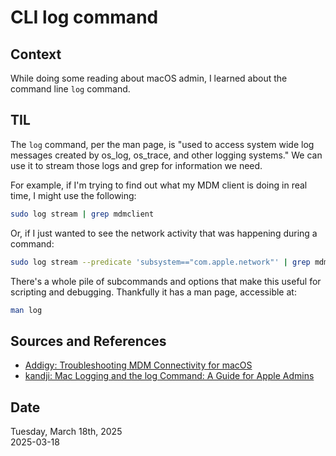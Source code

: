 # CLI log command

## Context
While doing some reading about macOS admin, I learned about the command line `log` command.

## TIL
The `log` command, per the man page, is "used to access system wide log messages created by os_log, os_trace, and other logging systems." We can use it to stream those logs and grep for information we need. 

For example, if I'm trying to find out what my MDM client is doing in real time, I might use the following:

```bash
sudo log stream | grep mdmclient
```

Or, if I just wanted to see the network activity that was happening during a command:

```bash
sudo log stream --predicate 'subsystem=="com.apple.network"' | grep mdmclient
```

There's a whole pile of subcommands and options that make this useful for scripting and debugging. Thankfully it has a man page, accessible at:

```bash
man log
```

## Sources and References
* [Addigy: Troubleshooting MDM Connectivity for macOS](https://support.addigy.com/hc/en-us/articles/13833098867219-Troubleshooting-MDM-Connectivity-for-macOS)
* [kandji: Mac Logging and the log Command: A Guide for Apple Admins](https://www.kandji.io/blog/mac-logging-and-the-log-command-a-guide-for-apple-admins) 


## Date
Tuesday, March 18th, 2025  
2025-03-18  
